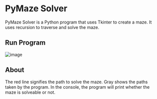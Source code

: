 # PyMaze Solver

PyMaze Solver is a Python program that uses Tkinter to create a maze. It uses recursion to traverse and solve the maze. 

## Run Program

![image](https://github.com/gobash-blex/pymaze-solver/assets/9757594/e7f90cfd-b8ef-4d25-a7a3-b0e4346dfb2e)

## About

The red line signifies the path to solve the maze. Gray shows the paths taken by the program. In the console, the program
will print whether the maze is solveable or not.
